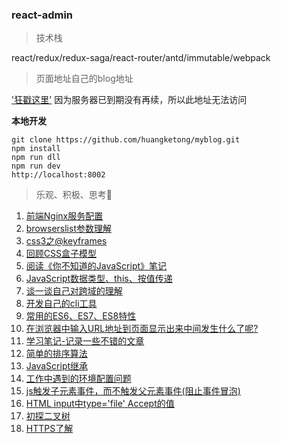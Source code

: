 ### react-admin

> 技术栈

react/redux/redux-saga/react-router/antd/immutable/webpack

> 页面地址自己的blog地址

['狂戳这里'](http://120.27.11.104)
因为服务器已到期没有再续，所以此地址无法访问

**本地开发**
```
git clone https://github.com/huangketong/myblog.git
npm install
npm run dll
npm run dev
http://localhost:8002
```



> 乐观、积极、思考🤔

1. [前端Nginx服务配置](https://github.com/huangketong/myblog/issues/1)
2. [browserslist参数理解](https://github.com/huangketong/myblog/issues/2)
3. [css3之@keyframes](https://github.com/huangketong/myblog/issues/3)
4. [回顾CSS盒子模型](https://github.com/huangketong/myblog/issues/4)
5. [阅读《你不知道的JavaScript》笔记](https://github.com/huangketong/myblog/issues/5)
6. [JavaScript数据类型、this、按值传递](https://github.com/huangketong/myblog/issues/6)
7. [谈一谈自己对跨域的理解](https://github.com/huangketong/myblog/issues/7)
8. [开发自己的cli工具](https://github.com/huangketong/myblog/issues/8)
9. [常用的ES6、ES7、ES8特性](https://github.com/huangketong/myblog/issues/9)
10. [在浏览器中输入URL地址到页面显示出来中间发生什么了呢?](https://github.com/huangketong/myblog/issues/10)
11. [学习笔记-记录一些不错的文章](https://github.com/huangketong/myblog/issues/11)
12. [简单的排序算法](https://github.com/huangketong/myblog/issues/12)
13. [JavaScript继承](https://github.com/huangketong/myblog/issues/13)
14. [工作中遇到的环境配置问题](https://github.com/huangketong/myblog/issues/14)
15. [js触发子元素事件，而不触发父元素事件(阻止事件冒泡)](https://github.com/huangketong/myblog/issues/15)
16. [HTML input中type='file' Accept的值](https://github.com/huangketong/myblog/issues/16)
17. [初探二叉树](https://github.com/huangketong/myblog/issues/19)
18. [HTTPS了解](https://github.com/huangketong/myblog/issues/20)
